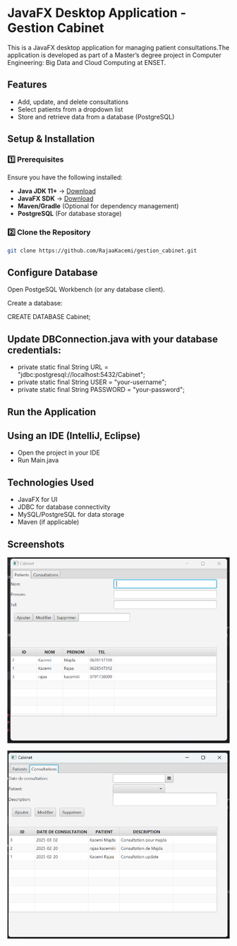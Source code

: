 # JavaFX Desktop Application - Gestion Cabinet

This is a JavaFX desktop application for managing patient consultations.The application is developed as part of a Master’s degree project in Computer Engineering: Big Data and Cloud Computing at ENSET.

## Features
- Add, update, and delete consultations
- Select patients from a dropdown list
- Store and retrieve data from a database (PostgreSQL)

## Setup & Installation

### 1️⃣ Prerequisites
Ensure you have the following installed:
- **Java JDK 11+** → [Download](https://www.oracle.com/java/technologies/javase-jdk11-downloads.html)
- **JavaFX SDK** → [Download](https://gluonhq.com/products/javafx/)
- **Maven/Gradle** (Optional for dependency management)
- **PostgreSQL** (For database storage)

### 2️⃣ Clone the Repository
```sh
git clone https://github.com/RajaaKacemi/gestion_cabinet.git
```
## Configure Database
Open PostgeSQL Workbench (or any database client).

Create a database:

CREATE DATABASE Cabinet;

## Update DBConnection.java with your database credentials:

- private static final String URL = "jdbc:postgresql://localhost:5432/Cabinet";
- private static final String USER = "your-username";
- private static final String PASSWORD = "your-password";

##  Run the Application

## Using an IDE (IntelliJ, Eclipse)
- Open the project in your IDE
- Run Main.java

## Technologies Used

- JavaFX for UI
- JDBC for database connectivity
- MySQL/PostgreSQL for data storage
- Maven (if applicable)

## Screenshots

![Alt Text](screenshots/img_1.png)

![Alt Text](screenshots/img.png)
